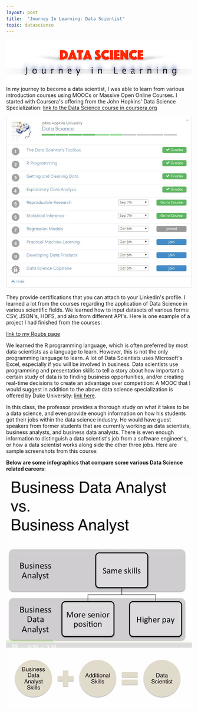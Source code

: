 ```yaml
---
layout: post
title:  "Journey In Learning: Data Scientist"
topic: datascience
---
```


![Journey in Learning: Data Science](/assets/images/datascience/jildatascience.jpg)

In my journey to become a data scientist, I was able to learn from various introduction courses using MOOCs or Massive Open Online Courses. I started with Coursera's offering from the John Hopkins' Data Science Specialization: [link to the Data Science course in coursera.org](https://www.coursera.org/specializations/jhudatascience)

![John Hopkins Universeity Data Science course list](/assets/images/datascience/jilcoursera.JPG)

They provide certifications that you can attach to your Linkedin's profile. I learned a lot from the courses regarding the application of Data Science in various scientific fields. We learned how to input datasets of various forms: CSV, JSON's, HDFS, and also from different API's. Here is one example of a project I had finished from the courses:

[link to my Rpubs page](http://rpubs.com/journeylearner/)

We learned the R programming language, which is often preferred by most data scientists as a language to learn. However, this is not the only programming language to learn. A lot of Data Scientists uses Microsoft's Excel, especially if you will be involved in business. Data scientists use programming and presentation skills to tell a story about how important a certain study of data is to finding business opportunities, and/or creating real-time decisions to create an advantage over competition: A MOOC that I would suggest in addition to the above data science specialization is offered by Duke University: [link here](https://www.coursera.org/specializations/excel-mysql).

In this class, the professor provides a thorough study on what it takes to be a data science, and even provide enough information on how his students got their jobs within the data science industry. He would have guest speakers from former students that are currently working as data scientists, business analysts, and business data analysts. There is even enough information to distinguish a data scientist's job from a software engineer's, or how a data scientist works along side the other three jobs. Here are sample screenshots from this course:

**Below are some infographics that compare some various Data Science related careers**:

![Business Data vs Business Data Analyst](/assets/images/datascience/jilbusinessdataanalystversusbusinessanalyst.JPG)
![Data Scientist vs Business Data Analyst](/assets/images/datascience/jildatascientistskills.JPG)